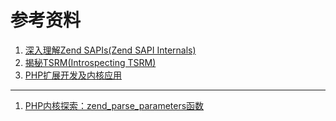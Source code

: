 参考资料
===

1. [深入理解Zend SAPIs(Zend SAPI Internals)](http://www.laruence.com/2008/08/12/180.html "悬停显示")
2. [揭秘TSRM(Introspecting TSRM)](http://www.laruence.com/2008/08/03/201.html)
3. [PHP扩展开发及内核应用](http://www.cunmou.com/phpbook/preface.md)

---
1. [PHP内核探索：zend_parse_parameters函数](http://www.nowamagic.net/librarys/veda/detail/1467)
